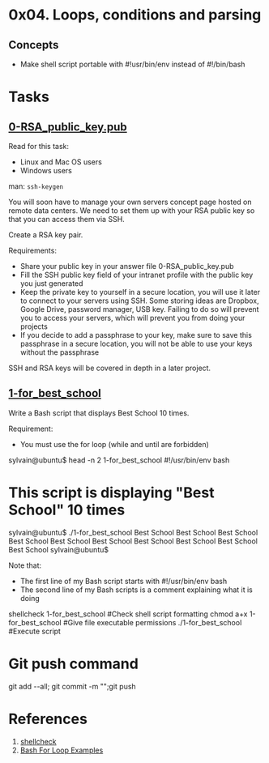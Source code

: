 # 0x04. Loops, conditions and parsing

## Concepts
- Make shell script portable with #!usr/bin/env instead of #!/bin/bash


# Tasks
## [0-RSA_public_key.pub](0-RSA_public_key.pub)
Read for this task:
 - Linux and Mac OS users
 - Windows users

man: ```ssh-keygen```

You will soon have to manage your own servers concept page hosted on remote data centers. We need to set them up with your RSA public key so that you can access them via SSH.

Create a RSA key pair.

Requirements:
 - Share your public key in your answer file 0-RSA_public_key.pub
 - Fill the SSH public key field of your intranet profile with the public key you just generated
 - Keep the private key to yourself in a secure location, you will use it later to connect to your servers using SSH. Some storing ideas are Dropbox, Google Drive, password manager, USB key. Failing to do so will prevent you to access your servers, which will prevent you from doing your projects
 - If you decide to add a passphrase to your key, make sure to save this passphrase in a secure location, you will not be able to use your keys without the passphrase

SSH and RSA keys will be covered in depth in a later project.

## [1-for_best_school](1-for_best_school)
Write a Bash script that displays Best School 10 times.

Requirement:
 - You must use the for loop (while and until are forbidden)

sylvain@ubuntu$ head -n 2 1-for_best_school 
#!/usr/bin/env bash
# This script is displaying "Best School" 10 times
sylvain@ubuntu$ ./1-for_best_school 
Best School
Best School
Best School
Best School
Best School
Best School
Best School
Best School
Best School
Best School
sylvain@ubuntu$ 

Note that:
 - The first line of my Bash script starts with #!/usr/bin/env bash
 - The second line of my Bash scripts is a comment explaining what it is doing


shellcheck 1-for_best_school #Check shell script formatting
chmod a+x 1-for_best_school #Give file executable permissions
./1-for_best_school #Execute script




# Git push command
git add --all; git commit -m "";git push

# References
 1. [shellcheck](https://github.com/koalaman/shellcheck#installing)
 2. [Bash For Loop Examples](https://www.cyberciti.biz/faq/bash-for-loop/#Examples)
